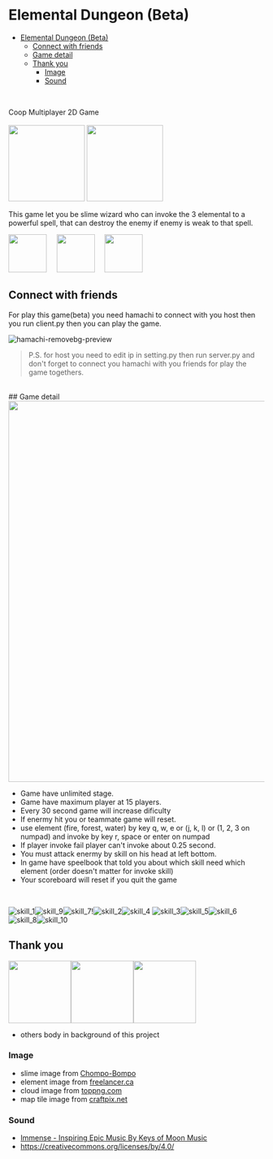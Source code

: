# Elemental Dungeon (Beta)

- [Elemental Dungeon (Beta)](#elemental-dungeon-beta)
  - [Connect with friends](#connect-with-friends)
  - [Game detail](#game-detail)
  - [Thank you](#thank-you)
    - [Image](#image)
    - [Sound](#sound)

<br>

Coop Multiplayer 2D Game  
<br>
<img src="https://i.imgur.com/vlGtMhT.png" width="150"> <img src="https://i.imgur.com/YXAvFE3.png" width="150">

This game let you be slime wizard who can invoke the 3 elemental
to a powerful spell, that can destroy the enemy if enemy is weak to 
that spell.

<img src="https://i.imgur.com/o7C1j2u.png" width="75">&nbsp;&nbsp;&nbsp;&nbsp;&nbsp;<img src="https://i.imgur.com/Wqh5gap.png" width="75">&nbsp;&nbsp;&nbsp;&nbsp;&nbsp;<img src="https://i.imgur.com/hidtiTV.png" width="75">
<br> 
## Connect with friends

For play this game(beta) you need hamachi to connect with
you host then you run client.py then you can play the game.

![hamachi-removebg-preview](https://i.imgur.com/DL4iZX8.png)

>P.S. for host you need to edit ip in setting.py then run server.py 
and don't forget to connect you hamachi with you friends for 
play the game togethers.

<br>
## Game detail
<img src="https://i.imgur.com/aCSYgvE.png" width="750">

- Game have unlimited stage.
- Game have maximum player at 15 players.
- Every 30 second game will increase dificulty
- If enermy hit you or teammate game will reset.
- use element (fire, forest, water) by key q, w, e or (j, k, l) or (1, 2, 3 on numpad) 
and invoke by key r, space or enter on numpad
- If player invoke fail player can't invoke about 0.25 second.
- You must attack enermy by skill on his head at left bottom.
- In game have speelbook that told you about which skill need which element 
  (order doesn't matter for invoke skill)
- Your scoreboard will reset if you quit the game
<br>


![skill_1](https://i.imgur.com/1D0KLox.jpg)![skill_9](https://i.imgur.com/tksNLSP.jpg)![skill_7](https://i.imgur.com/WZslNjv.jpg)!![skill_2](https://i.imgur.com/GZqGoDA.jpg)![skill_4](https://i.imgur.com/S9ayKvZ.jpg)
![skill_3](https://i.imgur.com/GzghWYr.jpg)![skill_5](https://i.imgur.com/D5nKj3t.jpg)![skill_6](https://i.imgur.com/qOI5V9P.jpg)![skill_8](https://i.imgur.com/udbvmja.jpg)![skill_10](https://i.imgur.com/fsCfQEJ.jpg)
<br>


## Thank you

<img src="https://i.imgur.com/OKduA9x.png" width="123"><img src="https://i.imgur.com/OKduA9x.png" width="123"><img src="https://i.imgur.com/OKduA9x.png" width="123">

- others body in background of this project

### Image
- slime image from [Chompo-Bompo](https://www.reddit.com/r/slimerancher/comments/haklxi/i_made_all_the_slime_in_pixel_art/)
- element image from [freelancer.ca](https://www.freelancer.ca/contest/Draw-orb-for-a-fantasy-game-1420427-byentry-23538948?w=f&ngsw-bypass=)
- cloud image from [toppng.com](https://toppng.com/cloud-fixed-06-blueberry-sans-pixel-art-PNG-free-PNG-Images_179684)
- map tile image from [craftpix.net](https://craftpix.net/product/aeromancer-skill-icons-pixel-art/)
### Sound
- [Immense - Inspiring Epic Music By Keys of Moon Music](https://soundcloud.com/keysofmoon)
- https://creativecommons.org/licenses/by/4.0/
